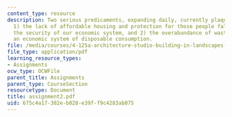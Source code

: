 ```yaml
---
content_type: resource
description: Two serious predicaments, expanding daily, currently plaque our society;
  1) the lack of affordable housing and protection for those people falling out of
  the security of our economic system, and 2) the overabundance of waste flowing from
  an economic system of disposable consumption.
file: /media/courses/4-125a-architecture-studio-building-in-landscapes-fall-2005/675c4a17382eb028e39ff9c4283ab075_assignment2.pdf
file_type: application/pdf
learning_resource_types:
- Assignments
ocw_type: OCWFile
parent_title: Assignments
parent_type: CourseSection
resourcetype: Document
title: assignment2.pdf
uid: 675c4a17-382e-b028-e39f-f9c4283ab075
---
```

